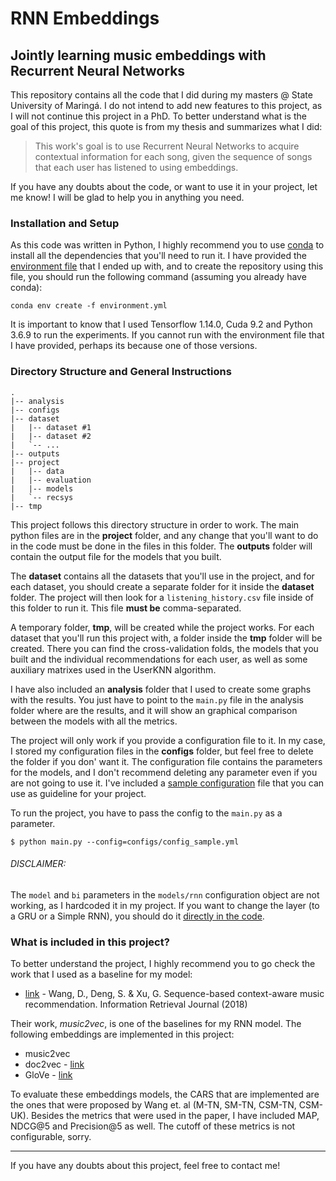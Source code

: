 # RNN Embeddings

## Jointly learning music embeddings with Recurrent Neural Networks

This repository contains all the code that I did during my masters @ State University of Maringá. I do not intend to add new features to this project, as I will not continue this project in a PhD. To better understand what is the goal of this project, this quote is from my thesis and summarizes what I did: 

> This work's goal is to use Recurrent Neural Networks to acquire contextual information for each song, given the sequence of songs that each user has listened to using embeddings. 


If you have any doubts about the code, or want to use it in your project, let me know! I will be glad to help you in anything you need.

### Installation and Setup

As this code was written in Python, I highly recommend you to use [conda](https://docs.conda.io/en/latest/) to install all the dependencies that you'll need to run it. I have provided the [environment file](environment.yml) that I ended up with, and to create the repository using this file, you should run the following command (assuming you already have conda):

```
conda env create -f environment.yml
```

It is important to know that I used Tensorflow 1.14.0, Cuda 9.2 and Python 3.6.9 to run the experiments. If you cannot run with the environment file that I have provided, perhaps its because one of those versions.

### Directory Structure and General Instructions

```
.
|-- analysis
|-- configs
|-- dataset
|   |-- dataset #1
|   |-- dataset #2
|   `-- ...
|-- outputs
|-- project
|   |-- data
|   |-- evaluation
|   |-- models
|   `-- recsys
|-- tmp
```

This project follows this directory structure in order to work. The main python files are in the **project** folder, and any change that you'll want to do in the code must be done in the files in this folder. The **outputs** folder will contain the output file for the models that you built.

The **dataset** contains all the datasets that you'll use in the project, and for each dataset, you should create a separate folder for it inside the **dataset** folder. The project will then look for a `listening_history.csv` file inside of this folder to run it. This file **must be** comma-separated. 

A temporary folder, **tmp**, will be created while the project works. For each dataset that you'll run this project with, a folder inside the **tmp** folder will be created. There you can find the cross-validation folds, the models that you built and the individual recommendations for each user, as well as some auxiliary matrixes used in the UserKNN algorithm.

I have also included an **analysis** folder that I used to create some graphs with the results. You just have to point to the `main.py` file in the analysis folder where are the results, and it will show an graphical comparison between the models with all the metrics.

The project will only work if you provide a configuration file to it. In my case, I stored my configuration files in the **configs** folder, but feel free to delete the folder if you don' want it. The configuration file contains the parameters for the models, and I don't recommend deleting any parameter even if you are not going to use it. I've included a [sample configuration](configs/config_sample.yml) file that you can use as guideline for your project.


To run the project, you have to pass the config to the `main.py` as a parameter. 

```
$ python main.py --config=configs/config_sample.yml 
``` 


###### DISCLAIMER: 

The `model` and `bi` parameters in the `models/rnn` configuration object are not working, as I hardcoded it in my project. If you want to change the layer (to a GRU or a Simple RNN), you should do it [directly in the code](project/models/rnn.py#L147).


### What is included in this project?

To better understand the project, I highly recommend you to go check the work that I used as a baseline for my model:

- [link](https://doi.org/10.1007/s10791-017-9317-7) -  Wang, D., Deng, S. & Xu, G. Sequence-based context-aware music recommendation. Information Retrieval Journal (2018)

Their work, *music2vec*, is one of the baselines for my RNN model. The following embeddings are implemented in this project:

- music2vec
- doc2vec - [link](https://cs.stanford.edu/~quocle/paragraph_vector.pdf)
- GloVe - [link](https://nlp.stanford.edu/projects/glove/)

To evaluate these embeddings models, the CARS that are implemented are the ones that were proposed by Wang et. al (M-TN, SM-TN, CSM-TN, CSM-UK). Besides the metrics that were used in the paper, I have included MAP, NDCG@5 and Precision@5 as well. The cutoff of these metrics is not configurable, sorry.




---

If you have any doubts about this project, feel free to contact me!
